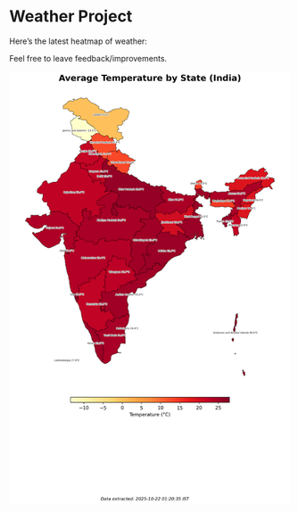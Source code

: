 # Weather Project

Here’s the latest heatmap of weather:

Feel free to leave feedback/improvements.

![India Heatmap](docs/assets/india_heatmap.png?v=F7E40D)
